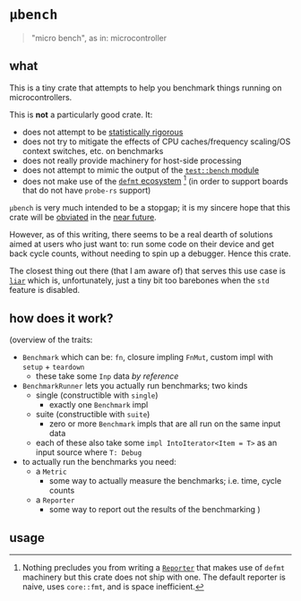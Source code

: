 # `µbench`

> "micro bench", as in: microcontroller

## what

This is a tiny crate that attempts to help you benchmark things running on microcontrollers.

This is **not** a particularly good crate. It:
  - does not attempt to be [statistically rigorous](https://github.com/bheisler/criterion.rs)
  - does not try to mitigate the effects of CPU caches/frequency scaling/OS context switches, etc. on benchmarks
  - does not really provide machinery for host-side processing
  - does not attempt to mimic the output of the [`test::bench` module](https://doc.rust-lang.org/test/bench/index.html)
  - does not make use of the [`defmt` ecosystem](https://github.com/knurling-rs/defmt) [^1] (in order to support boards that do not have `probe-rs` support)

[^1]: Nothing precludes you from writing a [`Reporter`](TODO) that makes use of `defmt` machinery but this crate does not ship with one. The default reporter is naive, uses `core::fmt`, and is space inefficient.

`µbench` is very much intended to be a stopgap; it is my sincere hope that this crate will be [obviated](https://github.com/knurling-rs/defmt/issues/555#issuecomment-1013313850) in the [near future](https://ferrous-systems.com/blog/knurling-summer-of-code/).

However, as of this writing, there seems to be a real dearth of solutions aimed at users who just want to: run some code on their device and get back cycle counts, without needing to spin up a debugger. Hence this crate.

The closest thing out there (that I am aware of) that serves this use case is [`liar`](https://github.com/ranweiler/liar) which is, unfortunately, just a tiny bit too barebones when the `std` feature is disabled.

## how does it work?

(overview of the traits:
  - `Benchmark` which can be: `fn`, closure impling `FnMut`, custom impl with `setup` + `teardown`
    + these take some `Inp` data _by reference_
  - `BenchmarkRunner` lets you actually run benchmarks; two kinds
    + single (constructible with `single`)
      * exactly one `Benchmark` impl
    + suite (constructible with `suite`)
      * zero or more `Benchmark` impls that are all run on the same input data
    + each of these also take some `impl IntoIterator<Item = T>` as an input source where `T: Debug`
  - to actually run the benchmarks you need:
    + a `Metric`
      * some way to actually measure the benchmarks; i.e. time, cycle counts
    + a `Reporter`
      * some way to report out the results of the benchmarking
)


## usage

